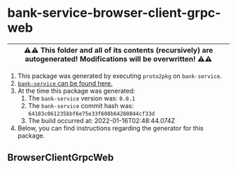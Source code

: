 # bank-service-browser-client-grpc-web

| ⚠️⚠️ This folder and all of its contents (recursively) are autogenerated! Modifications will be overwritten! ⚠️⚠️ |
| --- |

1. This package was generated by executing `proto2pkg` on `bank-service`.
1. [`bank-service` can be found here.](https://github.com/liamzdenek/proto2pkg/example/bank-service)
1. At the time this package was generated:
    1. The `bank-service` version was: `0.0.1`
    1. The `bank-service` commit hash was: `64183c061235bbf6e75e33f608b64280844cf33d`
    1. The build occurred at: 2022-01-16T02:48:44.074Z
1. Below, you can find instructions regarding the generator for this package.

## BrowserClientGrpcWeb

```ts

```

